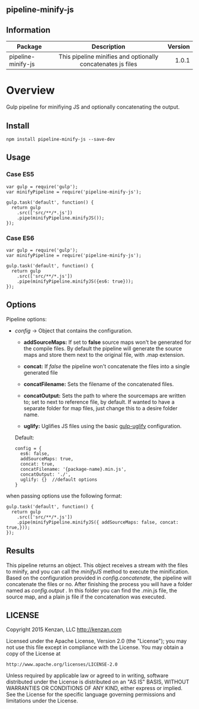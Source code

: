 ## pipeline-minify-js


## Information

| Package       | Description   | Version|
| ------------- |:-------------:| -----:|
| pipeline-minify-js| This pipeline minifies and optionally concatenates js files | 1.0.1 |

# Overview

Gulp pipeline for minifiying JS and optionally concatenating the output.

## Install

`npm install pipeline-minify-js --save-dev`

## Usage

### Case ES5

```
var gulp = require('gulp');
var minifyPipeline = require('pipeline-minify-js');

gulp.task('default', function() {
  return gulp
    .src(['src/**/*.js'])
    .pipe(minifyPipeline.minifyJS());
});

```

### Case ES6

``` 
var gulp = require('gulp');
var minifyPipeline = require('pipeline-minify-js');

gulp.task('default', function() {
  return gulp
    .src(['src/**/*.js'])
    .pipe(minifyPipeline.minifyJS({es6: true}));
});
```

## Options

Pipeline options:
* _config_ -> Object that contains the configuration.

  * __addSourceMaps:__ If set to __false__ source maps won't be generated for the compile files. By default the pipeline will generate the source maps and store them next to the original file, with .map extension.
  
  * __concat:__ If _false_ the pipeline won't concatenate the files into a single generated file

  * __concatFilename:__ Sets the filename of the concatenated files.
    
  * __concatOutput:__ Sets the path to where the sourcemaps are written to; set to next to reference file, by default. If wanted to have a separate folder for map files, just change this to a desire folder name.
    
  * __uglify:__ Uglifies JS files using the basic [gulp-uglify](https://www.npmjs.com/package/gulp-uglify) configuration.
    


  Default:
  
  ``` 
  config = {
  	es6: false,
    addSourceMaps: true,
    concat: true,
    concatFilename: '{package-name}.min.js',
    concatOutput: './',
    uglify: {}  //default options
  }
  
  ```  
  
when passing options use the following format:

```
gulp.task('default', function() {
  return gulp
    .src(['src/**/*.js'])
    .pipe(minifyPipeline.minifyJS({ addSourceMaps: false, concat: true,}));
});

```

## Results

This pipeline returns an object. This object receives a stream with the files to minify, and you can call the _minifyJS_ method to execute the minification. Based on the configuration provided in _config.concatenate_, the pipeline will concatenate the files or no. After finishing the process you will have a folder named as _config.output_ . In this folder you can find the .min.js file, the source map, and a plain js file if the concatenation was executed.


## LICENSE
Copyright 2015 Kenzan, LLC <http://kenzan.com>

Licensed under the Apache License, Version 2.0 (the "License");
you may not use this file except in compliance with the License.
You may obtain a copy of the License at

    http://www.apache.org/licenses/LICENSE-2.0

Unless required by applicable law or agreed to in writing, software
distributed under the License is distributed on an "AS IS" BASIS,
WITHOUT WARRANTIES OR CONDITIONS OF ANY KIND, either express or implied.
See the License for the specific language governing permissions and
limitations under the License.
